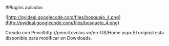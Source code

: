 #Plugins apilados

![http://pyideal.googlecode.com/files/bosquejo_4.png](http://pyideal.googlecode.com/files/bosquejo_4.png)

Creado con Pencilhttp://pencil.evolus.vn/en-US/Home.aspx
El original esta disponible para modificar en Downloads.